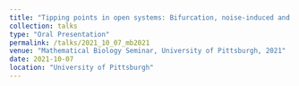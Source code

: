 ```yaml
---
title: "Tipping points in open systems: Bifurcation, noise-induced and rate-dependent examples in the climate system"
collection: talks
type: "Oral Presentation"
permalink: /talks/2021_10_07_mb2021
venue: "Mathematical Biology Seminar, University of Pittsburgh, 2021"
date: 2021-10-07
location: "University of Pittsburgh"
---
```


